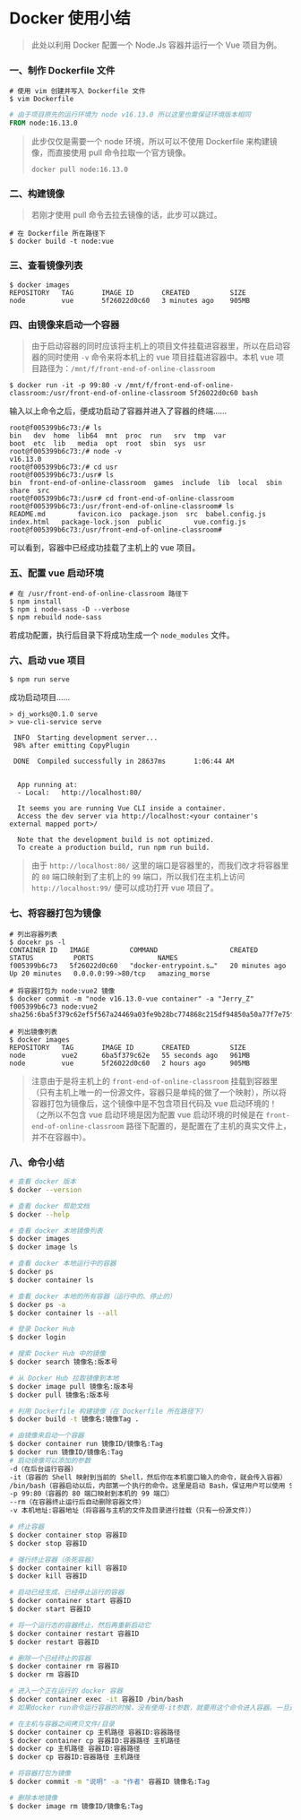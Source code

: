# Docker 使用小结

> 此处以利用 Docker 配置一个 Node.Js 容器并运行一个 Vue 项目为例。

### 一、制作 Dockerfile 文件

```shell
# 使用 vim 创建并写入 Dockerfile 文件
$ vim Dockerfile
```

```dockerfile
# 由于项目原先的运行环境为 node v16.13.0 所以这里也需保证环境版本相同
FROM node:16.13.0
```

> 此步仅仅是需要一个 node 环境，所以可以不使用 Dockerfile 来构建镜像，而直接使用 pull 命令拉取一个官方镜像。
>
> `docker pull node:16.13.0`

### 二、构建镜像

> 若刚才使用 pull 命令去拉去镜像的话，此步可以跳过。

```shell
# 在 Dockerfile 所在路径下
$ docker build -t node:vue
```

### 三、查看镜像列表

```shell
$ docker images
REPOSITORY   TAG       IMAGE ID       CREATED      	   SIZE
node         vue       5f26022d0c60   3 minutes ago    905MB
```

### 四、由镜像来启动一个容器

> 由于启动容器的同时应该将主机上的项目文件挂载进容器里，所以在启动容器的同时使用 `-v` 命令来将本机上的 vue 项目挂载进容器中。本机 vue 项目路径为：`/mnt/f/front-end-of-online-classroom`

```shell
$ docker run -it -p 99:80 -v /mnt/f/front-end-of-online-classroom:/usr/front-end-of-online-classroom 5f26022d0c60 bash 
```

输入以上命令之后，便成功启动了容器并进入了容器的终端……

```shell
root@f005399b6c73:/# ls
bin   dev  home  lib64  mnt  proc  run   srv  tmp  var
boot  etc  lib   media  opt  root  sbin  sys  usr
root@f005399b6c73:/# node -v
v16.13.0
root@f005399b6c73:/# cd usr
root@f005399b6c73:/usr# ls
bin  front-end-of-online-classroom  games  include  lib  local  sbin  share  src
root@f005399b6c73:/usr# cd front-end-of-online-classroom
root@f005399b6c73:/usr/front-end-of-online-classroom# ls
README.md        favicon.ico  package.json  src  babel.config.js  
index.html   package-lock.json  public        vue.config.js
root@f005399b6c73:/usr/front-end-of-online-classroom#
```

可以看到，容器中已经成功挂载了主机上的 vue 项目。

### 五、配置 vue 启动环境

```shell
# 在 /usr/front-end-of-online-classroom 路径下
$ npm install
$ npm i node-sass -D --verbose
$ npm rebuild node-sass
```

若成功配置，执行后目录下将成功生成一个 `node_modules` 文件。

### 六、启动 vue 项目

```shell
$ npm run serve
```

成功启动项目……

```
> dj_works@0.1.0 serve
> vue-cli-service serve

 INFO  Starting development server...
 98% after emitting CopyPlugin

 DONE  Compiled successfully in 28637ms       1:06:44 AM


  App running at:
  - Local:   http://localhost:80/

  It seems you are running Vue CLI inside a container.
  Access the dev server via http://localhost:<your container's external mapped port>/

  Note that the development build is not optimized.
  To create a production build, run npm run build.
```

> 由于 `http://localhost:80/` 这里的端口是容器里的，而我们改才将容器里的 `80` 端口映射到了主机上的 `99` 端口，所以我们在主机上访问 `http://localhost:99/` 便可以成功打开 vue 项目了。

### 七、将容器打包为镜像

```shell
# 列出容器列表
$ docekr ps -l
CONTAINER ID   IMAGE          COMMAND                  CREATED          STATUS          PORTS                NAMES
f005399b6c73   5f26022d0c60   "docker-entrypoint.s…"   20 minutes ago   Up 20 minutes   0.0.0.0:99->80/tcp   amazing_morse
```

```shell
# 将容器打包为 node:vue2 镜像
$ docker commit -m "node v16.13.0-vue container" -a "Jerry_Z" f005399b6c73 node:vue2
sha256:6ba5f379c62ef5f567a24469a03fe9b28bc774868c215df94850a50a77f7e75f
```

```shell
# 列出镜像列表
$ docker images
REPOSITORY   TAG       IMAGE ID       CREATED          SIZE
node         vue2      6ba5f379c62e   55 seconds ago   961MB
node         vue       5f26022d0c60   2 hours ago      905MB
```

> 注意由于是将主机上的 `front-end-of-online-classroom` 挂载到容器里（只有主机上唯一的一份源文件，容器只是单纯的做了一个映射），所以将容器打包为镜像后，这个镜像中是不包含项目代码及 vue 启动环境的！（之所以不包含 vue 启动环境是因为配置 vue 启动环境的时候是在 `front-end-of-online-classroom` 路径下配置的，是配置在了主机的真实文件上，并不在容器中）。

### 八、命令小结

```bash
# 查看 docker 版本
$ docker --version

# 查看 docker 帮助文档 
$ docker --help

# 查看 docker 本地镜像列表
$ docker images
$ docker image ls

# 查看 docker 本地运行中的容器
$ docker ps
$ docker container ls

# 查看 docker 本地的所有容器（运行中的、停止的）
$ docker ps -a
$ docker container ls --all

# 登录 Docker Hub
$ docker login

# 搜索 Docker Hub 中的镜像
$ docker search 镜像名:版本号

# 从 Docker Hub 拉取镜像到本地
$ docker image pull 镜像名:版本号
$ docker pull 镜像名:版本号

# 利用 Dockerfile 构建镜像（在 Dockerfile 所在路径下）
$ docker build -t 镜像名:镜像Tag .

# 由镜像来启动一个容器
$ docker container run 镜像ID/镜像名:Tag
$ docker run 镜像ID/镜像名:Tag
# 启动镜像可以添加的参数
-d（在后台运行容器）
-it（容器的 Shell 映射到当前的 Shell，然后你在本机窗口输入的命令，就会传入容器）
/bin/bash（容器启动以后，内部第一个执行的命令。这里是启动 Bash，保证用户可以使用 Shell（这个命令放在最后，与 -it 搭配））
-p 99:80（容器的 80 端口映射到本机的 99 端口）
--rm（在容器终止运行后自动删除容器文件）
-v 本机地址:容器地址（将容器与主机的文件及目录进行挂载（只有一份源文件））

# 终止容器
$ docker container stop 容器ID
$ docker stop 容器ID

# 强行终止容器（杀死容器）
$ docker container kill 容器ID
$ docker kill 容器ID

# 启动已经生成、已经停止运行的容器
$ docker container start 容器ID
$ docker start 容器ID

# 将一个运行态的容器终止，然后再重新启动它
$ docker container restart 容器ID
$ docker restart 容器ID

# 删除一个已经终止的容器
$ docker container rm 容器ID
$ docker rm 容器ID

# 进入一个正在运行的 docker 容器
$ docker container exec -it 容器ID /bin/bash
# 如果docker run命令运行容器的时候，没有使用-it参数，就要用这个命令进入容器。一旦进入了容器，就可以在容器的 Shell 执行命令了

# 在主机与容器之间拷贝文件/目录
$ docker container cp 主机路径 容器ID:容器路径
$ docker container cp 容器ID:容器路径 主机路径
$ docker cp 主机路径 容器ID:容器路径
$ docker cp 容器ID:容器路径 主机路径

# 将容器打包为镜像
$ docker commit -m "说明" -a "作者" 容器ID 镜像名:Tag

# 删除本地镜像
$ docker image rm 镜像ID/镜像名:Tag
```

